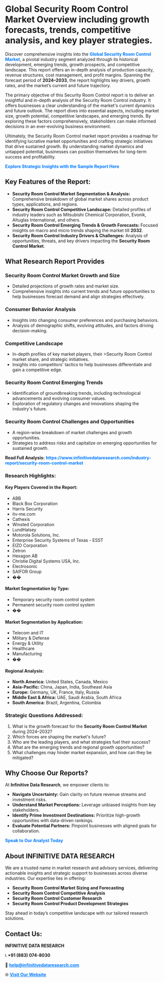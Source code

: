 <h1>Global Security Room Control Market Overview including growth forecasts, trends, competitive analysis, and key player strategies.</h1>
<p>
Discover comprehensive insights into the 
<a href="https://www.infinitivedataresearch.com/industry-report/security-room-control-market" rel="dofollow" style="color: #007BFF; text-decoration: none;"><strong>Global Security Room Control Market</strong></a>, a pivotal industry segment analyzed through its historical development, emerging trends, growth prospects, and competitive landscape. This report offers an in-depth analysis of production capacity, revenue structures, cost management, and profit margins. Spanning the forecast period of <strong>2024–2033</strong>, the report highlights key drivers, growth rates, and the market’s current and future trajectory.
</p>
<p>
The primary objective of this Security Room Control report is to deliver an insightful and in-depth analysis of the Security Room Control industry. It offers businesses a clear understanding of the market's current dynamics and future outlook. The report dives into essential aspects, including market size, growth potential, competitive landscapes, and emerging trends. By exploring these factors comprehensively, stakeholders can make informed decisions in an ever-evolving business environment.
</p>
<p>
Ultimately, the Security Room Control market report provides a roadmap for identifying lucrative market opportunities and crafting strategic initiatives that drive sustained growth. By understanding market dynamics and untapped potential, businesses can position themselves for long-term success and profitability.
</p>
<p>
<a href="https://www.infinitivedataresearch.com/request-sample/reportId=109255" style="color: #007BFF; text-decoration: none;"><strong>Explore Strategic Insights with the Sample Report Here</strong></a>
</p>

<h2>Key Features of the Report:</h2>
<ul>
<li><strong>Security Room Control Market Segmentation & Analysis:</strong> Comprehensive breakdown of global market shares across product types, applications, and regions.</li>
<li><strong>Security Room Control Competitive Landscape:</strong> Detailed profiles of industry leaders such as Mitsubishi Chemical Corporation, Evonik, Altuglas International, and others.</li>
<li><strong>Security Room Control Emerging Trends & Growth Forecasts:</strong> Focused insights on macro and micro trends shaping the market till <strong>2032</strong>.</li>
<li><strong>Security Room Control Industry Drivers & Challenges:</strong> Analysis of opportunities, threats, and key drivers impacting the <strong>Security Room Control Market</strong>.</li>
</ul>

<h2>What Research Report Provides</h2>
<h3>Security Room Control Market Growth and Size</h3>
<ul>
<li>Detailed projections of growth rates and market size.</li>
<li>Comprehensive insights into current trends and future opportunities to help businesses forecast demand and align strategies effectively.</li>
</ul>

<h3>Consumer Behavior Analysis</h3>
<ul>
<li>Insights into changing consumer preferences and purchasing behaviors.</li>
<li>Analysis of demographic shifts, evolving attitudes, and factors driving decision-making.</li>
</ul>

<h3>Competitive Landscape</h3>
<ul>
<li>In-depth profiles of key market players, their >Security Room Control market share, and strategic initiatives.</li>
<li>Insights into competitors' tactics to help businesses differentiate and gain a competitive edge.</li>
</ul>

<h3>Security Room Control Emerging Trends</h3>
<ul>
<li>Identification of groundbreaking trends, including technological advancements and evolving consumer values.</li>
<li>Exploration of regulatory changes and innovations shaping the industry's future.</li>
</ul>

<h3>Security Room Control Challenges and Opportunities</h3>
<ul>
<li>A region-wise breakdown of market challenges and growth opportunities.</li>
<li>Strategies to address risks and capitalize on emerging opportunities for sustained growth.</li>
</ul>
<p><strong>Read Full Analysis:</strong> <a href="https://www.infinitivedataresearch.com/industry-report/security-room-control-market" rel="dofollow" style="color: #007BFF; text-decoration: none;"><strong>https://www.infinitivedataresearch.com/industry-report/security-room-control-market</strong></a></p>
<h3>Research Highlights:</h3>
<h4>Key Players Covered in the Report:</h4>
<ul><li>ABB</li><li>Black Box Corporation</li><li>Harris Security</li><li>itv-me.com</li><li>Cathexis</li><li>Winsted Corporation</li><li>LundHalsey</li><li>Motorola Solutions, Inc.</li><li>Enterprise Security Systems of Texas - ESST</li><li>EIZO Corporation</li><li>Zetron</li><li>Hexagon AB</li><li>Christie Digital Systems USA, Inc.</li><li>Electrosonic</li><li>SAIFOR Group</li><li>��</li></ul>
<h4>Market Segmentation by Type:</h4>
<ul><li>Temporary security room control system</li><li>Permanent security room control system</li><li>��</li></ul>
<h4>Market Segmentation by Application:</h4>
<ul><li>Telecom and IT</li><li>Military &amp; Defense</li><li>Energy &amp; Utility</li><li>Healthcare</li><li>Manufacturing</li><li>��</li></ul>

<h4>Regional Analysis:</h4>
<ul>
<li><strong>North America:</strong> United States, Canada, Mexico</li>
<li><strong>Asia-Pacific:</strong> China, Japan, India, Southeast Asia</li>
<li><strong>Europe:</strong> Germany, UK, France, Italy, Russia</li>
<li><strong>Middle East & Africa:</strong> UAE, Saudi Arabia, South Africa</li>
<li><strong>South America:</strong> Brazil, Argentina, Colombia</li>
</ul>

<h3>Strategic Questions Addressed:</h3>
<ol>
<li>What is the growth forecast for the <strong>Security Room Control Market</strong> during 2024–2032?</li>
<li>Which forces are shaping the market's future?</li>
<li>Who are the leading players, and what strategies fuel their success?</li>
<li>What are the emerging trends and regional growth opportunities?</li>
<li>What challenges may hinder market expansion, and how can they be mitigated?</li>
</ol>

<h2>Why Choose Our Reports?</h2>
<p>At <strong>Infinitive Data Research</strong>, we empower clients to:</p>
<ul>
<li><strong>Navigate Uncertainty:</strong> Gain clarity on future revenue streams and investment risks.</li>
<li><strong>Understand Market Perceptions:</strong> Leverage unbiased insights from key stakeholders.</li>
<li><strong>Identify Prime Investment Destinations:</strong> Prioritize high-growth opportunities with data-driven rankings.</li>
<li><strong>Evaluate Potential Partners:</strong> Pinpoint businesses with aligned goals for collaboration.</li>
</ul>
<p><a href="https://www.infinitivedataresearch.com/industry-report/security-room-control-market" rel="dofollow" style="color: #007BFF; text-decoration: none;"><strong>Speak to Our Analyst Today</strong></a></p>

<h2>About INFINITIVE DATA RESEARCH</h2>
<p>We are a trusted name in market research and advisory services, delivering actionable insights and strategic support to businesses across diverse industries. Our expertise lies in offering:</p>
<ul>
<li><strong>Security Room Control Market Sizing and Forecasting</strong></li>
<li><strong>Security Room Control Competitive Analysis</strong></li>
<li><strong>Security Room Control Customer Research</strong></li>
<li><strong>Security Room Control Product Development Strategies</strong></li>
</ul>
<p>Stay ahead in today’s competitive landscape with our tailored research solutions.</p>

<h2>Contact Us:</h2>
<p><strong>INFINITIVE DATA RESEARCH</strong></p>
<p>📞 <strong>+91 (883) 074-8030</strong></p>
<p>📧 <strong><a href="mailto:help@infinitivedataresearch.com" style="color: #007BFF;">help@infinitivedataresearch.com</a></strong></p>
<p>🌐 <strong><a href="https://www.infinitivedataresearch.com" rel="dofollow" style="color: #007BFF;">Visit Our Website</a></strong></p>